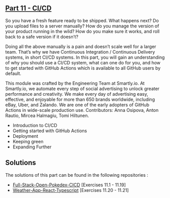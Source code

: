 ## [Part 11 - CI/CD](https://fullstackopen.com/en/part11)

So you have a fresh feature ready to be shipped. What happens next? Do you upload files to a server manually? How do you manage the version of your product running in the wild? How do you make sure it works, and roll back to a safe version if it doesn’t?

Doing all the above manually is a pain and doesn’t scale well for a larger team. That’s why we have Continuous Integration / Continuous Delivery systems, in short CI/CD systems. In this part, you will gain an understanding of why you should use a CI/CD system, what can one do for you, and how to get started with GitHub Actions which is available to all GitHub users by default.

This module was crafted by the Engineering Team at Smartly.io. At Smartly.io, we automate every step of social advertising to unlock greater performance and creativity. We make every day of advertising easy, effective, and enjoyable for more than 650 brands worldwide, including eBay, Uber, and Zalando. We are one of the early adopters of GitHub Actions in wide-scale production use. Contributors: Anna Osipova, Anton Rautio, Mircea Halmagiu, Tomi Hiltunen.

- Introduction to CI/CD
- Getting started with GitHub Actions
- Deployment
- Keeping green
- Expanding Further

## Solutions

The solutions of this part can be found in the following repositories :

- [Full-Stack-Open-Pokedex-CICD](https://github.com/harshitBhardwaj97/Full-Stack-Open-Pokedex-CICD) [Exercises 11.1 - 11.19]
- [Weather-App-React-Typescript](https://github.com/harshitBhardwaj97/Weather-App-React-Typescript) [Exercises 11.20 - 11.21]
